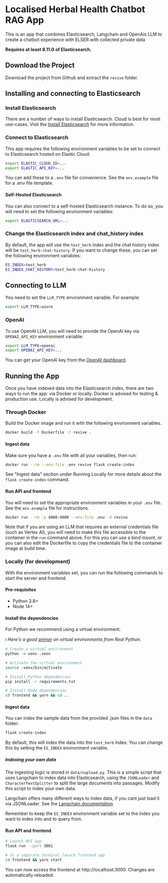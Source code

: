 # Localised Herbal Health Chatbot RAG App

This is an app that combines Elasticsearch, Langchain and OpenAis LLM to create a chatbot experience with ELSER with collected private data

**Requires at least 8.11.0 of Elasticsearch.**


## Download the Project

Download the project from Github and extract the `revive` folder.


## Installing and connecting to Elasticsearch

### Install Elasticsearch

There are a number of ways to install Elasticsearch. Cloud is best for most use-cases. Visit the [Install Elasticsearch](https://www.elastic.co/search-labs/tutorials/install-elasticsearch) for more information.

### Connect to Elasticsearch

This app requires the following environment variables to be set to connect to Elasticsearch hosted on Elastic Cloud:

```sh
export ELASTIC_CLOUD_ID=...
export ELASTIC_API_KEY=...
```

You can add these to a `.env` file for convenience. See the `env.example` file for a .env file template.

#### Self-Hosted Elasticsearch

You can also connect to a self-hosted Elasticsearch instance. To do so, you will need to set the following environment variables:

```sh
export ELASTICSEARCH_URL=...
```

### Change the Elasticsearch index and chat_history index

By default, the app will use the `test_herb` index and the chat history index will be `test_herb-chat-history`. If you want to change these, you can set the following environment variables:

```sh
ES_INDEX=test_herb
ES_INDEX_CHAT_HISTORY=test_herb-chat-history
```

## Connecting to LLM

You need to set the `LLM_TYPE` environment variable. For example:

```sh
export LLM_TYPE=azure
```

### OpenAI

To use OpenAI LLM, you will need to provide the OpenAI key via `OPENAI_API_KEY` environment variable:

```sh
export LLM_TYPE=openai
export OPENAI_API_KEY=...
```

You can get your OpenAI key from the [OpenAI dashboard](https://platform.openai.com/account/api-keys).



## Running the App

Once you have indexed data into the Elasticsearch index, there are two ways to run the app: via Docker or locally. Docker is advised for testing & production use. Locally is advised for development.

### Through Docker

Build the Docker image and run it with the following environment variables.

```sh
docker build -f Dockerfile -t revive .
```

#### Ingest data

Make sure you have a `.env` file with all your variables, then run:

```sh
docker run --rm --env-file .env revive flask create-index
```

See "Ingest data" section under Running Locally for more details about the `flask create-index` command.

#### Run API and frontend

You will need to set the appropriate environment variables in your `.env` file. See the `env.example` file for instructions.

```sh
docker run --rm -p 4000:4000 --env-file .env -d revive
```

Note that if you are using an LLM that requires an external credentials file (such as Vertex AI), you will need to make this file accessible to the container in the `run` command above. For this you can use a bind mount, or you can also edit the Dockerfile to copy the credentials file to the container image at build time.

### Locally (for development)

With the environment variables set, you can run the following commands to start the server and frontend.

#### Pre-requisites

- Python 3.8+
- Node 14+

#### Install the dependencies

For Python we recommend using a virtual environment.

_ℹ️ Here's a good [primer](https://realpython.com/python-virtual-environments-a-primer) on virtual environments from Real Python._

```sh
# Create a virtual environment
python -m venv .venv

# Activate the virtual environment
source .venv/bin/activate

# Install Python dependencies
pip install -r requirements.txt

# Install Node dependencies
cd frontend && yarn && cd ..
```

#### Ingest data

You can index the sample data from the provided .json files in the `data` folder:

```sh
flask create-index
```

By default, this will index the data into the `test_herb` index. You can change this by setting the `ES_INDEX` environment variable.

##### Indexing your own data

The ingesting logic is stored in `data/nupload.py`. This is a simple script that uses Langchain to index data into Elasticsearch, using the `JSONLoader` and `CharacterTextSplitter` to split the large documents into passages. Modify this script to index your own data.

Langchain offers many different ways to index data, if you cant just load it via JSONLoader. See the [Langchain documentation](https://python.langchain.com/docs/modules/data_connection/document_loaders)

Remember to keep the `ES_INDEX` environment variable set to the index you want to index into and to query from.

#### Run API and frontend

```sh
# Launch API app
flask run --port 3001

# In a separate terminal launch frontend app
cd frontend && yarn start
```

You can now access the frontend at http://localhost:3000. Changes are automatically reloaded.
